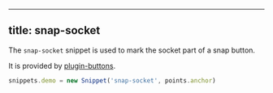 ***

## title: snap-socket

The `snap-socket` snippet is used to mark the socket part of a snap button.

It is provided by [plugin-buttons](/reference/plugins/buttons/).

```js
snippets.demo = new Snippet('snap-socket', points.anchor)
```

<Example part="snippets_snapsocket" caption="An example of the snap-socket snippet" />
